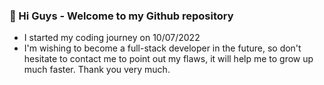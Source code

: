 ### 👋 Hi Guys - Welcome to my Github repository
- I started my coding journey on 10/07/2022
- I'm wishing to become a full-stack developer in the future, so don't hesitate to contact me to point out my flaws, it will help me to grow up much faster. Thank you very much.

<!--
**trananhngoc1906/trananhngoc1906** is a ✨ _special_ ✨ repository because its `README.md` (this file) appears on your GitHub profile.

Here are some ideas to get you started:

- 🔭 I’m currently working on ...
- 🌱 I’m currently learning ...
- 👯 I’m looking to collaborate on ...
- 🤔 I’m looking for help with ...
- 💬 Ask me about ...
- 📫 How to reach me: ...
- 😄 Pronouns: ...
- ⚡ Fun fact: ...
-->
